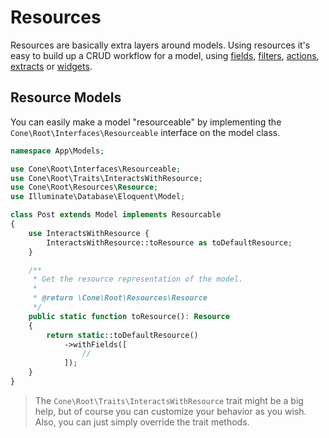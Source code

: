 # Resources

Resources are basically extra layers around models. Using resources it's easy to build up a CRUD workflow for a model, using [fields](#), [filters](#), [actions](#), [extracts](#) or [widgets](#).

## Resource Models

You can easily make a model "resourceable" by implementing the `Cone\Root\Interfaces\Resourceable` interface on the model class.

```php
namespace App\Models;

use Cone\Root\Interfaces\Resourceable;
use Cone\Root\Traits\InteractsWithResource;
use Cone\Root\Resources\Resource;
use Illuminate\Database\Eloquent\Model;

class Post extends Model implements Resourcable
{
    use InteractsWithResource {
        InteractsWithResource::toResource as toDefaultResource;
    }

    /**
     * Get the resource representation of the model.
     *
     * @return \Cone\Root\Resources\Resource
     */
    public static function toResource(): Resource
    {
        return static::toDefaultResource()
            ->withFields([
                //
            ]);
    }
}
```

> The `Cone\Root\Traits\InteractsWithResource` trait might be a big help, but of course you can customize your behavior as you wish. Also, you can just simply override the trait methods.

